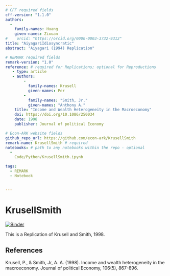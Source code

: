 ```yaml
---
# CFF required fields
cff-version: "1.1.0"
authors:
  -
    family-names: Huang
    given-names: Zixuan 
#    orcid: "https://orcid.org/0000-0003-3732-9312"
title: "AiyagariIdiosyncratic"
abstract: "Aiyagari (1994) Replication"

# REMARK required fields
remark-version: "1.0"
reference: # required for Replications; optional for Reproductions
   - type: article
   - authors:
        -
          family-names: Krusell
          given-names: Per
        -
          family-names: "Smith, Jr."
          given-names: "Anthony A."
    title: "Income and Wealth Heterogeneity in the Macroeconomy"
	doi: https://doi.org/10.1086/250034
	date: 1998
	publisher: Journal of political Economy

# Econ-ARK website fields
github_repo_url: https://github.com/econ-ark/KrusellSmith	
remark-name: KrusellSmith # required 
notebooks: # path to any notebooks within the repo - optional
  - 
    Code/Python/KrusellSmith.ipynb

tags:
  - REMARK
  - Notebook


---
```




# KrusellSmith

[![Binder](https://mybinder.org/badge_logo.svg)](https://mybinder.org/v2/gh/econ-ark/KrusellSmith/HEAD)

This is a Replication of Krusell and Smith, 1998.


## References

Krusell, P., & Smith, Jr, A. A. (1998). Income and wealth heterogeneity in the macroeconomy. Journal of political Economy, 106(5), 867-896.

